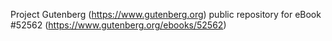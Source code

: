 Project Gutenberg (https://www.gutenberg.org) public repository for
eBook #52562 (https://www.gutenberg.org/ebooks/52562)
